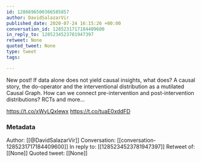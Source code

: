 ```yaml
---
id: 1286696500366585857
author: DavidSalazarVir
published_date: 2020-07-24 16:15:26 +00:00
conversation_id: 1285231717184409600
in_reply_to: 1285234523781947397
retweet: None
quoted_tweet: None
type: tweet
tags:

---
```


New post! If data alone does not yield causal insights, what does? A causal story, the do-operator and the interventional distribution as a mutilated Causal Graph. How can we connect pre-intervention and post-intervention distributions? RCTs and more...

https://t.co/xWyLQxlewx https://t.co/tuaE0xddFD

### Metadata

Author: [[@DavidSalazarVir]]
Conversation: [[conversation-1285231717184409600]]
In reply to: [[1285234523781947397]]
Retweet of: [[None]]
Quoted tweet: [[None]]
